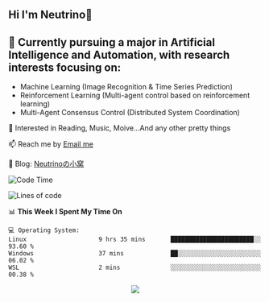 ## Hi I'm Neutrino👋

## 🔭 Currently pursuing a major in Artificial Intelligence and Automation, with research interests focusing on:
- Machine Learning (Image Recognition & Time Series Prediction)
- Reinforcement Learning (Multi-agent control based on reinforcement learning)
- Multi-Agent Consensus Control (Distributed System Coordination)

💫 Interested in Reading, Music, Moive...And any other pretty things

📫 Reach me by [Email me](mailto:neutrin1zzz@gmail.com)

💬 Blog: [Neutrinoの小窝](https://neutrino.top/)

<!--START_SECTION:waka-->
![Code Time](http://img.shields.io/badge/Code%20Time-473%20hrs%2017%20mins-blue)

![Lines of code](https://img.shields.io/badge/From%20Hello%20World%20I%27ve%20Written-681.9%20thousand%20lines%20of%20code-blue)

📊 **This Week I Spent My Time On** 

```text
💻 Operating System: 
Linux                    9 hrs 35 mins       ███████████████████████░░   93.60 % 
Windows                  37 mins             ██░░░░░░░░░░░░░░░░░░░░░░░   06.02 % 
WSL                      2 mins              ░░░░░░░░░░░░░░░░░░░░░░░░░   00.38 % 
```


<!--END_SECTION:waka-->

<div align="center">
<img align="center" src="https://skillicons.dev/icons?i=c,cpp,py&theme=dark" />
  
<!--
**Neutrin1/Neutrin1** is a ✨ _special_ ✨ repository because its `README.md` (this file) appears on your GitHub profile.

![header](https://capsule-render.vercel.app/api?type=venom&color=auto&height=100&section=header&text=Wish%20u%20have%20a%20nice%20day&fontSize=30&theme=tokyonight)
